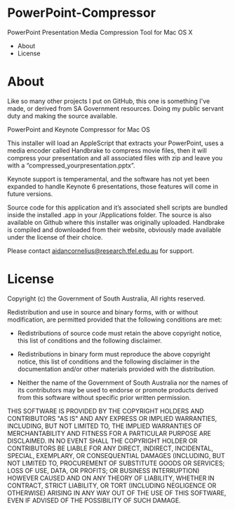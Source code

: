 PowerPoint-Compressor
=====================

PowerPoint Presentation Media Compression Tool for Mac OS X

- About
- License

# About

Like so many other projects I put on GitHub, this one is something I've made, or derived from SA Government resources. Doing my public servant duty and making the source available.

PowerPoint and Keynote Compressor for Mac OS

This installer will load an AppleScript that extracts your PowerPoint, uses a media encoder called Handbrake to compress movie files, then it will compress your presentation and all associated files with zip and leave you with a “compressed_yourpresentation.pptx”. 

Keynote support is temperamental, and the software has not yet been expanded to handle Keynote 6 presentations, those features will come in future versions.

Source code for this application and it’s associated shell scripts are bundled inside the installed .app in your /Applications folder. The source is also available on Github where this installer was originally uploaded. Handbrake is compiled and downloaded from their website, obviously made available under the license of their choice.

Please contact aidancornelius@research.tfel.edu.au for support.

# License

Copyright (c) the Government of South Australia, All rights reserved.

Redistribution and use in source and binary forms, with or without
modification, are permitted provided that the following conditions are met:

* Redistributions of source code must retain the above copyright notice, this
  list of conditions and the following disclaimer.

* Redistributions in binary form must reproduce the above copyright notice,
  this list of conditions and the following disclaimer in the documentation
  and/or other materials provided with the distribution.

* Neither the name of the Government of South Australia nor the names of its
  contributors may be used to endorse or promote products derived from
  this software without specific prior written permission.

THIS SOFTWARE IS PROVIDED BY THE COPYRIGHT HOLDERS AND CONTRIBUTORS "AS IS"
AND ANY EXPRESS OR IMPLIED WARRANTIES, INCLUDING, BUT NOT LIMITED TO, THE
IMPLIED WARRANTIES OF MERCHANTABILITY AND FITNESS FOR A PARTICULAR PURPOSE ARE
DISCLAIMED. IN NO EVENT SHALL THE COPYRIGHT HOLDER OR CONTRIBUTORS BE LIABLE
FOR ANY DIRECT, INDIRECT, INCIDENTAL, SPECIAL, EXEMPLARY, OR CONSEQUENTIAL
DAMAGES (INCLUDING, BUT NOT LIMITED TO, PROCUREMENT OF SUBSTITUTE GOODS OR
SERVICES; LOSS OF USE, DATA, OR PROFITS; OR BUSINESS INTERRUPTION) HOWEVER
CAUSED AND ON ANY THEORY OF LIABILITY, WHETHER IN CONTRACT, STRICT LIABILITY,
OR TORT (INCLUDING NEGLIGENCE OR OTHERWISE) ARISING IN ANY WAY OUT OF THE USE
OF THIS SOFTWARE, EVEN IF ADVISED OF THE POSSIBILITY OF SUCH DAMAGE.